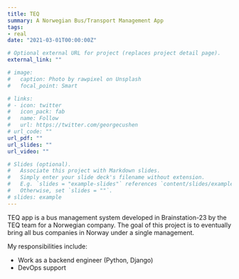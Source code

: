 ```yaml
---
title: TEQ
summary: A Norwegian Bus/Transport Management App
tags:
- real
date: "2021-03-01T00:00:00Z"

# Optional external URL for project (replaces project detail page).
external_link: ""

# image:
#   caption: Photo by rawpixel on Unsplash
#   focal_point: Smart

# links:
# - icon: twitter
#   icon_pack: fab
#   name: Follow
#   url: https://twitter.com/georgecushen
# url_code: ""
url_pdf: ""
url_slides: ""
url_video: ""

# Slides (optional).
#   Associate this project with Markdown slides.
#   Simply enter your slide deck's filename without extension.
#   E.g. `slides = "example-slides"` references `content/slides/example-slides.md`.
#   Otherwise, set `slides = ""`.
# slides: example
---
```


TEQ app is a bus management system developed in Brainstation-23 by the TEQ team for a Norwegian company. The goal of this project is to eventually bring all bus companies in Norway under a single management.

My responsibilities include:
- Work as a backend engineer (Python, Django)
- DevOps support